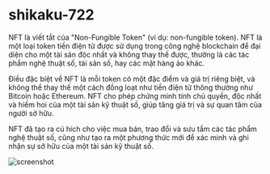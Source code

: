 # shikaku-722
NFT là viết tắt của "Non-Fungible Token" (ví dụ: non-fungible token).
NFT là một loại token tiền điện tử được sử dụng trong công nghệ blockchain để đại diện cho một tài sản độc nhất và không thay thế được, 
thường là các tác phẩm nghệ thuật số, tài sản số, hay các mặt hàng ảo khác. 

Điều đặc biệt về NFT là mỗi token có một đặc điểm và giá trị riêng biệt, và không thể thay thế một cách đồng loạt như tiền điện tử thông thường như Bitcoin hoặc Ethereum. 
NFT cho phép chứng minh tính chủ quyền, độc nhất và hiếm hoi của một tài sản kỹ thuật số, giúp tăng giá trị và sự quan tâm của người sở hữu. 

NFT đã tạo ra cú hích cho việc mua bán, trao đổi và sưu tầm các tác phẩm nghệ thuật số, cũng như tạo ra một phương thức mới để xác minh và ghi nhận sự sở hữu của một tài sản kỹ thuật số.


![screenshot](https://github.com/sh1kaku59/shikaku-722/assets/124809403/82cc42a9-be7e-499a-9980-e71741a3816e)
